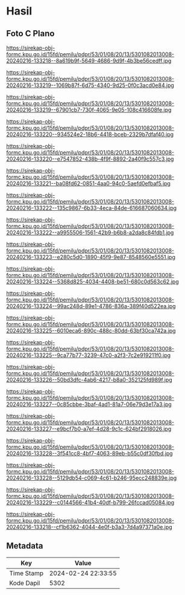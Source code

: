 # Hasil

## Foto C Plano

https://sirekap-obj-formc.kpu.go.id/15fd/pemilu/pdpr/53/01/08/20/13/5301082013008-20240216-133218--8a619b9f-5649-4686-9d9f-4b3be56cedff.jpg

https://sirekap-obj-formc.kpu.go.id/15fd/pemilu/pdpr/53/01/08/20/13/5301082013008-20240216-133219--1069b87f-6d75-4340-9d25-0f0c3acd0e84.jpg

https://sirekap-obj-formc.kpu.go.id/15fd/pemilu/pdpr/53/01/08/20/13/5301082013008-20240216-133219--67901cb7-730f-4065-9e05-108c416608fe.jpg

https://sirekap-obj-formc.kpu.go.id/15fd/pemilu/pdpr/53/01/08/20/13/5301082013008-20240216-133220--934524e2-18b6-4418-bceb-2329b7dfaf40.jpg

https://sirekap-obj-formc.kpu.go.id/15fd/pemilu/pdpr/53/01/08/20/13/5301082013008-20240216-133220--e7547852-438b-4f9f-8892-2a40f9c557c3.jpg

https://sirekap-obj-formc.kpu.go.id/15fd/pemilu/pdpr/53/01/08/20/13/5301082013008-20240216-133221--ba08fd62-0851-4aa0-94c0-5aefd0efbaf5.jpg

https://sirekap-obj-formc.kpu.go.id/15fd/pemilu/pdpr/53/01/08/20/13/5301082013008-20240216-133222--135c9867-6b33-4eca-84de-616687060634.jpg

https://sirekap-obj-formc.kpu.go.id/15fd/pemilu/pdpr/53/01/08/20/13/5301082013008-20240216-133222--a9955506-1561-42b9-b6b8-a2da8c84fdb1.jpg

https://sirekap-obj-formc.kpu.go.id/15fd/pemilu/pdpr/53/01/08/20/13/5301082013008-20240216-133223--e280c5d0-1890-45f9-9e87-8548560e5551.jpg

https://sirekap-obj-formc.kpu.go.id/15fd/pemilu/pdpr/53/01/08/20/13/5301082013008-20240216-133224--5368d825-4034-4408-be51-680c0d563c62.jpg

https://sirekap-obj-formc.kpu.go.id/15fd/pemilu/pdpr/53/01/08/20/13/5301082013008-20240216-133224--99ac248d-89e1-4786-836a-389f40d522ea.jpg

https://sirekap-obj-formc.kpu.go.id/15fd/pemilu/pdpr/53/01/08/20/13/5301082013008-20240216-133225--6010eca6-890c-488c-80dd-63bf30ca742a.jpg

https://sirekap-obj-formc.kpu.go.id/15fd/pemilu/pdpr/53/01/08/20/13/5301082013008-20240216-133225--9ca77b77-3239-47c0-a2f3-7c2e919211f0.jpg

https://sirekap-obj-formc.kpu.go.id/15fd/pemilu/pdpr/53/01/08/20/13/5301082013008-20240216-133226--50bd3dfc-4ab6-4217-b8a0-352125fd989f.jpg

https://sirekap-obj-formc.kpu.go.id/15fd/pemilu/pdpr/53/01/08/20/13/5301082013008-20240216-133227--0c85cbbe-3baf-4ad1-81a7-06e79d3e17a3.jpg

https://sirekap-obj-formc.kpu.go.id/15fd/pemilu/pdpr/53/01/08/20/13/5301082013008-20240216-133227--e9bcf7b0-a7ef-4d28-9c1c-624bf2918026.jpg

https://sirekap-obj-formc.kpu.go.id/15fd/pemilu/pdpr/53/01/08/20/13/5301082013008-20240216-133228--3f541cc8-4bf7-4063-89eb-b55c0df30fbd.jpg

https://sirekap-obj-formc.kpu.go.id/15fd/pemilu/pdpr/53/01/08/20/13/5301082013008-20240216-133228--5129db54-c069-4c61-b246-95ecc248839e.jpg

https://sirekap-obj-formc.kpu.go.id/15fd/pemilu/pdpr/53/01/08/20/13/5301082013008-20240216-133229--c0144566-41b4-40df-b799-26fccad05084.jpg

https://sirekap-obj-formc.kpu.go.id/15fd/pemilu/pdpr/53/01/08/20/13/5301082013008-20240216-133218--cf1b6362-4044-4e0f-b3a3-7d4a97371a0e.jpg


## Metadata

| Key        | Value               |
| ---------- | ------------------- |
| Time Stamp | 2024-02-24 22:33:55 |
| Kode Dapil | 5302                |



